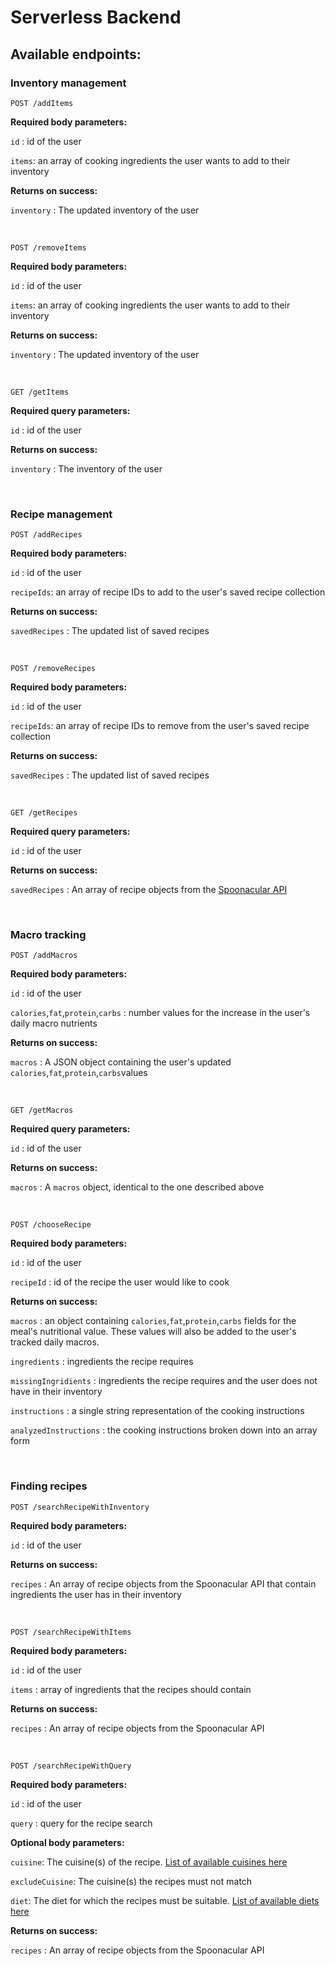 # Serverless Backend

## Available endpoints:


### Inventory management 


`POST /addItems`					

**Required body  parameters:** 

`id` : id of the user

`items`: an array of cooking ingredients the user wants to add to their inventory 

**Returns on success:**

`inventory` : The updated inventory of the user

&nbsp;

`POST /removeItems`					

**Required body  parameters:** 

`id` : id of the user

`items`: an array of cooking ingredients the user wants to add to their inventory 

**Returns on success:**

`inventory` : The updated inventory of the user

&nbsp;


`GET /getItems`					

**Required query parameters:** 

`id` : id of the user

**Returns on success:**

`inventory` : The inventory of the user

&nbsp;


### Recipe management 

`POST /addRecipes`					

**Required body parameters:** 

`id` : id of the user

`recipeIds`: an array of recipe IDs to add to the user's saved recipe collection

**Returns on success:**

`savedRecipes` : The updated list of saved recipes 


&nbsp;


`POST /removeRecipes`					

**Required body parameters:** 

`id` : id of the user

`recipeIds`: an array of recipe IDs to remove from the user's saved recipe collection

**Returns on success:**

`savedRecipes` : The updated list of saved recipes 


&nbsp;

`GET /getRecipes`					

**Required query parameters:** 

`id` : id of the user

**Returns on success:**

`savedRecipes` :  An array of recipe objects from the [Spoonacular API](https://spoonacular.com/food-api/docs#Get-Recipe-Information)

&nbsp;


### Macro tracking


`POST /addMacros`					

**Required body parameters:** 

`id` : id of the user

`calories`,`fat`,`protein`,`carbs` : number values for the increase in the user's daily macro nutrients   

**Returns on success:**

`macros` : A JSON object containing the user's updated `calories`,`fat`,`protein`,`carbs`values



&nbsp;

`GET /getMacros`					

**Required query parameters:** 

`id` : id of the user

**Returns on success:**

`macros` :  A `macros` object, identical to the one described above 


&nbsp;

`POST /chooseRecipe`					

**Required body parameters:** 

`id` : id of the user

`recipeId` : id of the recipe the user would like to cook 

**Returns on success:**

`macros` : an object containing `calories`,`fat`,`protein`,`carbs` fields for the meal's nutritional value. These values will also be added to the user's tracked daily macros.   

`ingredients` : ingredients the recipe requires  

`missingIngridients` : ingredients the recipe requires and the user does not have in their inventory 

`instructions` : a single string representation of the cooking instructions

`analyzedInstructions` : the cooking instructions broken down into an array form 


&nbsp;


### Finding recipes 


`POST /searchRecipeWithInventory`


**Required body parameters:** 

`id` : id of the user

**Returns on success:**

`recipes` : An array of recipe objects from the Spoonacular API that contain ingredients the user has in their inventory 

&nbsp;

`POST /searchRecipeWithItems`


**Required body parameters:** 

`id` : id of the user

`items` : array of ingredients that the recipes should contain

**Returns on success:**

`recipes` : An array of recipe objects from the Spoonacular API

&nbsp;

`POST /searchRecipeWithQuery`


**Required body parameters:** 

`id` : id of the user

`query` : query for the recipe search 


**Optional body parameters:** 

`cuisine`: The cuisine(s) of the recipe. [List of available cuisines here](https://spoonacular.com/food-api/docs#Cuisines) 

`excludeCuisine`: The cuisine(s) the recipes must not match

`diet`: The diet for which the recipes must be suitable. [List of available diets here](https://spoonacular.com/food-api/docs#Diets)



**Returns on success:**

`recipes` : An array of recipe objects from the Spoonacular API

